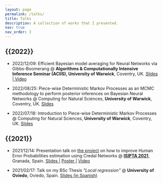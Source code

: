 ```yaml
---
layout: page
permalink: /talks/
title: Talks
description: A collection of works that I presented. 
nav: true
nav_order: 3
---
```

<h2 class="year">{{2022}}</h2>

- 2022/12/09: Efficient Bayesian model averaging for Neural Networks via Gibbs-Boomerang @ **Algorithms & Computationally Intensive Inference Seminar (ACIIS), University of Warwick**, Coventry, UK. <a href="{{ page.cv_pdf | prepend: 'assets/pdf/PDMP_presentation-6.pdf' | relative_url}}" target="_blank" rel="noopener noreferrer">Slides | <a href="https://livewarwickac.sharepoint.com/:v:/r/sites/AlgorithmsComputationallyIntensiveInferenceseminars/Shared%20Documents/General/Recordings/View%20Only/Pablo%20Ramses%20Alonso%20Martin%20(University%20of%20Warwick)%20-%20Efficient%20Bayesian%20model%20averaging%20for%20Neural%20Networks%20via%20Gibbs%20Boomerang%20-%20%20Fri%209th%20at%201PM%20in%20MB0.08-20221209_130247-Meeting%20Recording.mp4?csf=1&web=1&e=sZG9K0">Video</a>

- 2022/08/25: Piece-wise Deterministic Markov Processes as an MCMC methodology to perform posterior inferences on Bayesian Neural Networks @ Computing for Natural Sciences, **University of Warwick**, Coventry, UK. <a href="{{ page.cv_pdf | prepend: 'assets/pdf/PDMP_Presentation.pdf' | relative_url}}" target="_blank" rel="noopener noreferrer">Slides</a>

- 2022/07/18: Introduction to Piece-wise Deterministic Markov Processes @ Computing for Natural Sciences, **University of Warwick**, Coventry, UK. <a href="{{ page.cv_pdf | prepend: 'assets/pdf/PDMP_Introduction_Pablo.pdf' | relative_url}}" target="_blank" rel="noopener noreferrer">Slides</a>

<h2 class="year">{{2021}}</h2>

- 2021/12/14: Presentation talk on <a href="{{ page.cv_pdf | prepend: 'assets/pdf/posterV4.pdf' | relative_url}}">the project</a> on how to improve Human Error Probabilities estimation using Credal Networks @ **[ISIPTA 2021](https://isipta21.sipta.org/index.html)**, Granada, Spain. <a href="{{ page.cv_pdf | prepend: 'assets/pdf/slides.pdf' | relative_url}}" target="_blank" rel="noopener noreferrer">Slides |</a> <a href="{{ page.cv_pdf | prepend: 'assets/pdf/posterV4.pdf' | relative_url}}" target="_blank" rel="noopener noreferrer">Poster |</a> <a href="{{ page.cv_pdf | prepend: 'assets/img/ISIPTA_Video.mp4' | relative_url}}" target="_blank" rel="noopener noreferrer">Video</a>

- 2021/02/17: Talk on my BSc Thesis *"Local regression"* @ **University of Oviedo**, Oviedo, Spain. <a href="{{ page.cv_pdf | prepend: 'assets/pdf/Presentacion.pdf' | relative_url}}" target="_blank" rel="noopener noreferrer">Slides (in Spanish)</a> 


